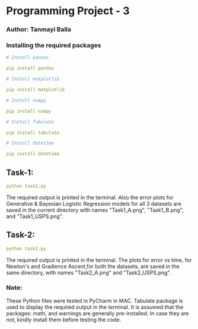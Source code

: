 # Programming Project - 3
### Author: Tanmayi Balla


### Installing the required packages


```yml
# Install pandas

pip install pandas

# Install matplotlib

pip install matplotlib

# Install numpy

pip install numpy

# Install Tabulate

pip install tabulate

# Install datetime

pip install datetime
```

## Task-1:
```yml
python task1.py
```
The required output is printed in the terminal. 
Also the error plots for Generative & Bayesian Logistic Regression models for all 3 datasets are saved in the current directory with names "Task1_A.png", "Task1_B.png", and "Task1_USPS.png".


## Task-2:

```yml
python task2.py
```

The required output is printed in the terminal. The plots for error vs time, for Newton's and Gradience Ascent,for both the datasets, are saved in the same directory, with names "Task2_A.png" and "Task2_USPS.png".


### Note:
These Python files were tested in PyCharm in MAC.
Tabulate package is used to display the required output in the terminal.
It is assumed that the packages: math, and warnings are generally pre-installed. In case they are not, kindly install them before testing the code.


